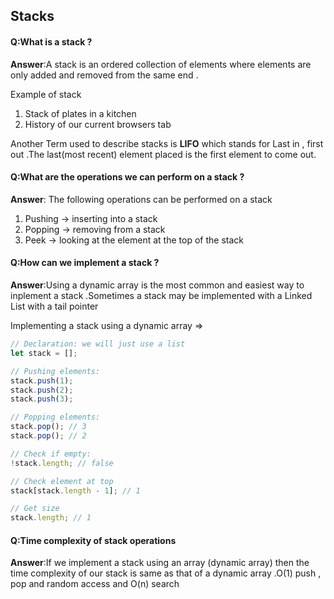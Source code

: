 ## Stacks

#### Q:What is a stack ? 

**Answer**:A stack is an ordered collection of elements where elements are only added and removed from the same end .

Example of stack 

1. Stack of plates in a kitchen 
2. History of our current browsers tab 

Another Term used to describe stacks is **LIFO** which stands for Last in , first out .The last(most recent) element placed is the first element to come out.

#### Q:What are the operations  we can perform on a stack ?

**Answer**: The following operations can be performed on a stack 

1. Pushing -> inserting into a stack
2. Popping -> removing from a stack
3. Peek -> looking at the element at the top of the stack 

#### Q:How can we implement a stack ? 

**Answer**:Using a dynamic array is the most common and easiest way to inplement a stack .Sometimes a stack may be implemented with a Linked List with a tail pointer 

Implementing a stack using a dynamic array => 

```js
// Declaration: we will just use a list
let stack = [];

// Pushing elements:
stack.push(1);
stack.push(2);
stack.push(3);

// Popping elements:
stack.pop(); // 3
stack.pop(); // 2

// Check if empty:
!stack.length; // false

// Check element at top
stack[stack.length - 1]; // 1

// Get size
stack.length; // 1


```

####  Q:Time complexity of stack operations 

**Answer**:If we implement a stack using an array (dynamic array) then the time complexity of our stack is same as that of a dynamic array .O(1) push , pop and random access and O(n) search 